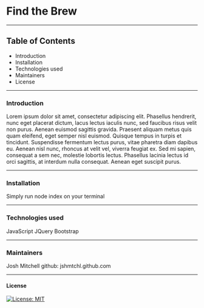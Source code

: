 
# Find the Brew
-----------------------
## Table of Contents
- Introduction
- Installation
- Technologies used
- Maintainers
- License

-----------------------
### Introduction
Lorem ipsum dolor sit amet, consectetur adipiscing elit. Phasellus hendrerit, nunc eget placerat dictum, lacus lectus iaculis nunc, sed faucibus risus velit non purus. Aenean euismod sagittis gravida. Praesent aliquam metus quis quam eleifend, eget semper nisl euismod. Quisque tempus in turpis et tincidunt. Suspendisse fermentum lectus purus, vitae pharetra diam dapibus eu. Aenean nisl nunc, rhoncus at velit vel, viverra feugiat ex. Sed mi sapien, consequat a sem nec, molestie lobortis lectus. Phasellus lacinia lectus id orci sagittis, at interdum nulla consequat. Aenean eget suscipit purus.

-----------------------
### Installation

Simply run node index on your terminal

-----------------------
### Technologies used
JavaScript JQuery Bootstrap

-----------------------
### Maintainers
Josh Mitchell github: jshmtchl.github.com

-----------------------
#### License
[![License: MIT](https://img.shields.io/badge/License-MIT-yellow.svg)](https://opensource.org/licenses/MIT)
